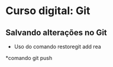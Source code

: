 # Curso digital: Git

## Salvando alterações no Git

* Uso do comando restoregit add rea 

*comando git push